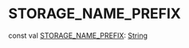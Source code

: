 # STORAGE_NAME_PREFIX


const val [STORAGE_NAME_PREFIX](-s-t-o-r-a-g-e_-n-a-m-e_-p-r-e-f-i-x.md): [String](https://kotlinlang.org/api/latest/jvm/stdlib/kotlin/-string/index.html)
